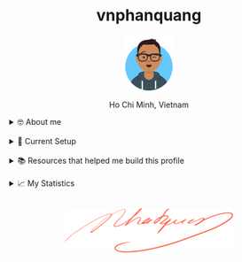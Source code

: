 <h1 align="center">vnphanquang</h1>

<p align="center">
  <a href="https://github.com/vnphanquang" target="_blank">
    <img src="./.github/images/avataaars.svg" alt="vnphanquang" height="100"/>
  </a>
</p>

<p align="center">Ho Chi Minh, Vietnam</p>

<details>
  <summary>🤓 About me</summary>

  <details align="center">
    <summary>My story</summary>
    <details align="center">
      <summary>Expand to see more of this</summary>
      <details align="center">
        <summary>Make this open to see some miracles</summary>
        <details align="center">
          <summary>You are getting there, keep going!</summary>
          <details align="center">
            <summary>You do really want to see how this ends, don't you?</summary>
            <details align="center">
              <summary>Well I have some exciting news to tell you</summary>
              <details align="center">
                <summary>You just wasted 5 seconds for this crap</summary>
                <details align="center">
                  <summary>Get your butt back to work</summary>
                  <details align="center">
                    <summary>Shame on you I have no story</summary>
                    <details align="center">
                      <summary>Okay now you are getting me annoyed...</summary>
                      <details align="center">
                        <summary>Okay okay, I will tell you my story, geez louise!</summary>
                        <details align="center">
                          <summary>It goes like this:</summary>
                          <details align="center">
                            <summary>...</summary>
                          </details>
                        </details>
                      </details>
                    </details>
                  </details>
                </details>
              </details>
            </details>
          </details>
        </details>
      </details>
    </details>
  </details>

  <br />

  My name is Quang Phan. I am a learner and a developer. This is where I dedicate my energy to the open source community.

  You are probably bored already so get back to whatever you were doing. See you out there on the field.

  In case you want to reach me, find me at `vnphanquang` on most social platforms.

  Cheers!
</details>

<br />

<details>
  <summary>💾 Current Setup</summary>
  <br />

My keyboard: [ZSA Moonlander](https://www.zsa.io/moonlander) [![monkeytype.badge]][monkeytype]

See my [.config] here for all my setup.

I mostly use Linux: [i3wm] & [polybar], [alacritty], [fish], [tmux], [neovim],

[![setup screenshot][local.images.setup]][.config]

I also use mac at work sometimes but only when i am forced too 😂.

</details>

<br />

<details>
  <summary>📚 Resources that helped me build this profile</summary>
  <br />

- [`awesome` collection of Github profiles](https://github.com/abhisheknaiidu/awesome-github-profile-readme#icons-) for inspiration
- [simpleicons](https://simpleicons.org/) for svg icons
- [getavataaars](https://getavataaars.com/) for avatar generation
- [wakatime](https://wakatime.com/dashboard), [wakatime-vscode](https://marketplace.visualstudio.com/items?itemName=WakaTime.vscode-wakatime) and the [anmol098/waka-readme-stats](https://github.com/anmol098/waka-readme-stats) github action for the coding stats section at end of this profile.

glhf!
</details>

<br />

<details>
  <summary>📈 My Statistics</summary>
  <br />

<!--START_SECTION:waka-->
![Code Time](http://img.shields.io/badge/Code%20Time-4%2C025%20hrs%2044%20mins-blue)

![Profile Views](http://img.shields.io/badge/Profile%20Views-2-blue)

**I'm an Early 🐤** 

```text
🌞 Morning                3379 commits        ███████░░░░░░░░░░░░░░░░░░   26.22 % 
🌆 Daytime                4428 commits        █████████░░░░░░░░░░░░░░░░   34.35 % 
🌃 Evening                4871 commits        █████████░░░░░░░░░░░░░░░░   37.79 % 
🌙 Night                  211 commits         ░░░░░░░░░░░░░░░░░░░░░░░░░   01.64 % 
```
📅 **I'm Most Productive on Friday** 

```text
Monday                   1809 commits        ████░░░░░░░░░░░░░░░░░░░░░   14.04 % 
Tuesday                  2009 commits        ████░░░░░░░░░░░░░░░░░░░░░   15.59 % 
Wednesday                1647 commits        ███░░░░░░░░░░░░░░░░░░░░░░   12.78 % 
Thursday                 1250 commits        ██░░░░░░░░░░░░░░░░░░░░░░░   09.70 % 
Friday                   2437 commits        █████░░░░░░░░░░░░░░░░░░░░   18.91 % 
Saturday                 2078 commits        ████░░░░░░░░░░░░░░░░░░░░░   16.12 % 
Sunday                   1659 commits        ███░░░░░░░░░░░░░░░░░░░░░░   12.87 % 
```


📊 **This Week I Spent My Time On** 

```text
🕑︎ Time Zone: Asia/Ho_Chi_Minh

💬 Programming Languages: 
Svelte                   7 hrs 14 mins       █████████████████░░░░░░░░   66.64 % 
TypeScript               1 hr 24 mins        ███░░░░░░░░░░░░░░░░░░░░░░   12.91 % 
Markdown                 47 mins             ██░░░░░░░░░░░░░░░░░░░░░░░   07.29 % 
Image (svg)              32 mins             █░░░░░░░░░░░░░░░░░░░░░░░░   05.00 % 
HTML                     21 mins             █░░░░░░░░░░░░░░░░░░░░░░░░   03.23 % 

🔥 Editors: 
Neovim                   10 hrs 52 mins      █████████████████████████   100.00 % 

💻 Operating System: 
Linux                    10 hrs 52 mins      █████████████████████████   100.00 % 
```

**I Mostly Code in JavaScript** 

```text
JavaScript               25 repos            ████████░░░░░░░░░░░░░░░░░   33.33 % 
TypeScript               21 repos            ███████░░░░░░░░░░░░░░░░░░   28.00 % 
Svelte                   13 repos            ████░░░░░░░░░░░░░░░░░░░░░   17.33 % 
CSS                      2 repos             █░░░░░░░░░░░░░░░░░░░░░░░░   02.67 % 
Jupyter Notebook         1 repo              ░░░░░░░░░░░░░░░░░░░░░░░░░   01.33 % 
```




 Last Updated on 04/02/2025 00:39:08 UTC
<!--END_SECTION:waka-->

</details>


<br />

<p align="center">
  <a href="https://github.com/vnphanquang" target="_blank">
    <img src="./.github/images/signature.svg" height="80" />
  </a>
</p>

[monkeytype.badge]: https://img.shields.io/endpoint?style=for-the-badge&url=https%3A%2F%2Fmonkeytype-badge-vhd5lan7mmhz.runkit.sh%3Fmessage%3D119wpm%26label%3Dmonkeytype%26logoVariant%3Done
[monkeytype]: https://monkeytype.com/

[alacritty]: https://alacritty.org/
[polybar]: https://github.com/polybar/polybar
[i3wm]: https://i3wm.org/
[tmux]: https://github.com/tmux/tmux/wiki
[fish]: https://fishshell.com/
[neovim]: https://neovim.io/
[vscode]: https://code.visualstudio.com/
[vscode.vim]: https://marketplace.visualstudio.com/items?itemName=vscodevim.vim

[.config]: https://github.com/vnphanquang/.config
[local.images.setup]: ./.github/images/setup.png

